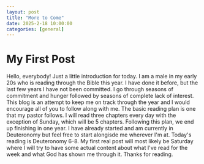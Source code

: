 ```yaml
---
layout: post
title: "More to Come"
date: 2025-2-18 10:00:00
categories: [general]
---
```

# My First Post
Hello, everybody! Just a little introduction for today. I am a male in my early 20s who is reading through the Bible this year. I have done it before, but the last few years I have not been committed. I go through seasons of commitment and hunger followed by seasons of complete lack of interest. This blog is an attempt to keep me on track through the year and I would encourage all of you to follow along with me. The basic reading plan is one that my pastor follows. I will read three chapters every day with the exception of Sunday, which will be 5 chapters. Following this plan, we end up finishing in one year. I have already started and am currently in Deuteronomy but feel free to start alongisde me wherever I'm at. Today's reading is Deuteronomy 6-8. My first real post will most likely be Saturday where I will try to have some actual content about what I've read for the week and what God has shown me through it. Thanks for reading.
